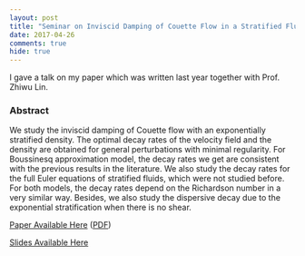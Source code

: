 ```yaml
---
layout: post
title: "Seminar on Inviscid Damping of Couette Flow in a Stratified Fluid"
date: 2017-04-26
comments: true
hide: true
---
```


I gave a talk on my paper which was written last year together with Prof. Zhiwu Lin.

### Abstract
We study the inviscid damping of Couette flow with an exponentially stratified density. The optimal decay rates of the velocity field and the density are obtained for general perturbations with minimal regularity. For Boussinesq approximation model, the decay rates we get are consistent with the previous results in the literature. We also study the decay rates for the full Euler equations of stratified fluids, which were not studied before. For both models, the decay rates depend on the Richardson number in a very similar way. Besides, we also study the dispersive decay due to the exponential stratification when there is no shear.

[Paper Available Here](https://arxiv.org/abs/1610.08924) ([PDF](https://arxiv.org/pdf/1610.08924.pdf?fname=cm&font=TypeI))

[Slides Available Here](http://www.rpubs.com/TeddyYJC/linear-damping)
